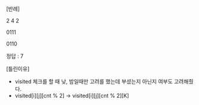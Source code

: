 [반례]

2 4 2

0111

0110

정답 : 7


[틀린이유]
- visited 체크를 할 때 낮, 밤일때만 고려를 했는데 부셨는지 아닌지 여부도 고려해줬다.
- visited[i][j][cnt % 2] -> visited[i][j][cnt % 2][K]